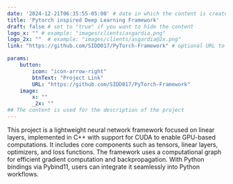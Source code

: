 ```yaml
---
date: '2024-12-21T06:35:55-05:00' # date in which the content is created - defaults to "today"
title: 'Pytorch inspired Deep Learning Framework'
draft: false # set to "true" if you want to hide the content 
logo_x: "" # example: "images/clients/asgardia.png"
logo_2x: ""  # example: "images/clients/asgardia@2x.png"
link: "https://github.com/SIDD017/PyTorch-Framework" # optional URL to link the logo to

params:
    button:
        icon: "icon-arrow-right"
        btnText: "Project Link"
        URL: "https://github.com/SIDD017/PyTorch-Framework"
    image:  
        x: ""
        _2x: ""
## The content is used for the description of the project
---
```

This project is a lightweight neural network framework focused on linear layers, implemented in C++ with support for CUDA to enable GPU-based computations. It includes core components such as tensors, linear layers, optimizers, and loss functions. The framework uses a computational graph for efficient gradient computation and backpropagation. With Python bindings via Pybind11, users can integrate it seamlessly into Python workflows.